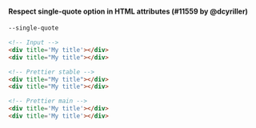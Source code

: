 #### Respect single-quote option in HTML attributes (#11559 by @dcyriller)

<!-- prettier-ignore -->
```sh
--single-quote
```

<!-- prettier-ignore -->
```html
<!-- Input -->
<div title='My title'></div>
<div title="My title"></div>

<!-- Prettier stable -->
<div title="My title"></div>
<div title="My title"></div>

<!-- Prettier main -->
<div title='My title'></div>
<div title='My title'></div>
```
